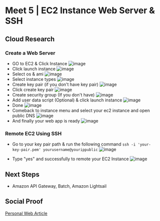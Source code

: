 
# Meet 5 | EC2 Instance Web Server & SSH

## Cloud Research

### Create a Web Server 
- GO to EC2 & Click Instance 
![image](https://user-images.githubusercontent.com/118882411/222486623-6c26a096-8398-4249-b48b-414168927c0f.png)
- Click launch instance 
![image](https://user-images.githubusercontent.com/118882411/222486938-5d3e625d-791e-4b54-b2c3-f9a77a31f8dc.png)
- Select os & ami
![image](https://user-images.githubusercontent.com/118882411/222488005-3c6cc18f-94bd-458b-b9c5-70bf8939257d.png)
- Select instance types
![image](https://user-images.githubusercontent.com/118882411/222488339-24eb8ebc-c505-4ae1-bbe3-357d856755dd.png)
- Create key pair (if you don't have key pair)
![image](https://user-images.githubusercontent.com/118882411/222488699-1aa97198-8dbd-4e15-b79e-7042ecfb1b66.png)
- Click create key pair
![image](https://user-images.githubusercontent.com/118882411/222489502-81474f43-2529-46f8-8b81-fbe496228fcb.png)
- Create security group (If you don't have)
![image](https://user-images.githubusercontent.com/118882411/222490763-ec51cf29-f86d-4baf-aaec-de7cb7d4bb3a.png)
- Add user data script (Optional) & click launch instance 
![image](https://user-images.githubusercontent.com/118882411/222498650-2563ec0c-4fa3-4665-a271-3e8263fa05cc.png)
- Done
![image](https://user-images.githubusercontent.com/118882411/222491685-52b8dafa-e8fa-416b-a11a-0ead43fc084c.png)
- Comeback to instance menu and select your ec2 instance and open public DNS
![image](https://user-images.githubusercontent.com/118882411/222505283-0a118a73-e17c-446d-ad3a-4710b09d893b.png)
- And finally your web app is ready
![image](https://user-images.githubusercontent.com/118882411/222505527-0cf09cff-1184-4a72-a14b-89b82cd38723.png)



### Remote EC2 Using SSH
- Go to your key pair path & run the following command <code>ssh -i 'your-key-pair.pem' yourusername@yourippublic</code>
![image](https://user-images.githubusercontent.com/118882411/222494504-667684d9-862d-43e2-a9d9-8dcb015fd9de.png)

- Type "yes" and successfully to remote your EC2 Instance
![image](https://user-images.githubusercontent.com/118882411/222494891-668df46f-9fa3-4e69-bad4-7cc6415ca276.png)


## Next Steps

- Amazon API Gateway, Batch, Amazon Lightsail 

## Social Proof

[Personal Web Article](https://afifurrohman-id.github.io/article/100DaysOfCloud/cloud.html)
